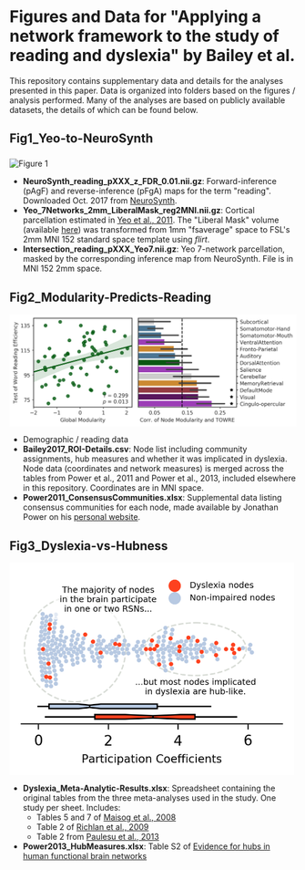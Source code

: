 # Figures and Data for "Applying a network framework to the study of reading and dyslexia" by Bailey et al.

This repository contains supplementary data and details for the analyses presented in this paper. Data is organized into folders based on the figures / analysis performed. Many of the analyses are based on publicly available datasets, the details of which can be found below. 

## Fig1_Yeo-to-NeuroSynth

<img src="img/fig1_networks.png" alt="Figure 1" width="600px" align="middle">

- **NeuroSynth_reading_pXXX_z_FDR_0.01.nii.gz**: Forward-inference (pAgF) and reverse-inference (pFgA) maps for the term "reading". Downloaded Oct. 2017 from [NeuroSynth](http://neurosynth.org/analyses/terms/reading/).  
- **Yeo_7Networks_2mm_LiberalMask_reg2MNI.nii.gz**: Cortical parcellation estimated in [Yeo et al., 2011](https://www.ncbi.nlm.nih.gov/pmc/articles/PMC3174820/). The "Liberal Mask" volume (available [here](https://surfer.nmr.mgh.harvard.edu/fswiki/CorticalParcellation_Yeo2011)) was transformed from 1mm "fsaverage" space to FSL's 2mm MNI 152 standard space template using *flirt*. 
- **Intersection_reading_pXXX_Yeo7.nii.gz**: Yeo 7-network parcellation, masked by the corresponding inference map from NeuroSynth. File is in MNI 152 2mm space.

## Fig2_Modularity-Predicts-Reading

<img src="img/fig2_modularity.png" alt="Figure 2" width="600px"  align="middle">

- Demographic / reading data
- **Bailey2017_ROI-Details.csv**: Node list including community assignments, hub measures and whether it was implicated in dyslexia. Node data (coordinates and network measures) is merged across the tables from Power et al., 2011 and Power et al., 2013, included elsewhere in this repository. Coordinates are in MNI space.
- **Power2011_ConsensusCommunities.xlsx**: Supplemental data listing consensus communities for each node, made available by Jonathan Power on his [personal website](https://www.jonathanpower.net/2011-neuron-bigbrain.html).

## Fig3_Dyslexia-vs-Hubness

<img src="img/fig3_dyslexia.png" alt="Figure 3" width="500px"  align="middle">

- **Dyslexia_Meta-Analytic-Results.xlsx**: Spreadsheet containing the original tables from the three meta-analyses used in the study. One study per sheet. Includes:
	- Tables 5 and 7 of [Maisog et al., 2008](http://onlinelibrary.wiley.com/doi/10.1196/annals.1416.024/full)
	- Table 2 of [Richlan et al., 2009](http://onlinelibrary.wiley.com/doi/10.1002/hbm.20752/full)
	- Table 2 from [Paulesu et al., 2013](https://www.ncbi.nlm.nih.gov/pmc/articles/PMC4227573/)
- **Power2013_HubMeasures.xlsx**: Table S2 of [Evidence for hubs in human functional brain networks](https://dx.doi.org/10.1016%2Fj.neuron.2013.07.035)
